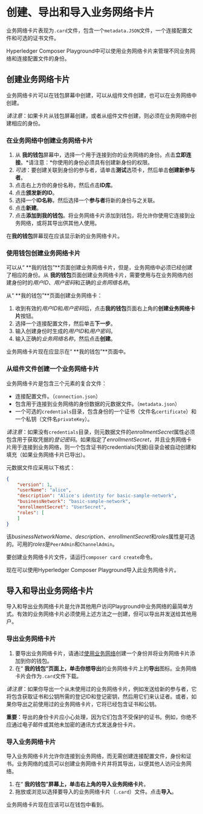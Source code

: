 # 创建、导出和导入业务网络卡片

业务网络卡片表现为`.card`文件，包含一个`metadata.JSON`文件，一个连接配置文件和可选的证书文件。

Hyperledger Composer Playground中可以使用业务网络卡片来管理不同业务网络和连接配置文件的身份。

## 创建业务网络卡片

业务网络卡片可以在钱包屏幕中创建，可以从组件文件创建，也可以在业务网络中创建。

*请注意*：如果卡片从钱包屏幕创建，或者从组件文件创建，则必须在业务网络中创建相应的身份。

### 在业务网络中创建业务网络卡片

1. 从 **我的钱包**屏幕中，选择一个用于连接到你的业务网络的身份。点击**立即连接**。*请注意：*你使用的身份必须具有创建新身份的权限。
2. *可选*：要创建关联到身份的参与者，请单击**测试**选项卡，然后单击**创建新参与者**。
3. 点击右上方你的身份名称，然后点击**ID库**。
4. 点击**颁发新的ID**。
5. 选择一个**ID名称**，然后选择一个**参与者**将新的身份与之关联。
6. 点击**新建**。
7. 点击**添加到我的钱包**。将业务网络卡片添加到钱包，将允许你使用它连接到业务网络，或将其导出供其他人使用。

在**我的钱包**屏幕现在应该显示新的业务网络卡片。

### 使用钱包创建业务网络卡片

可以从“ **我的钱包”**页面创建业务网络卡片，但是，业务网络中必须已经创建了相应的身份。从 **我的钱包**页面创建业务网络卡片，需要使用与在业务网络内创建身份时的*用户ID*、*用户密码*和正确的*业务网络名称*。

从“ **我的钱包”**页面创建业务网络卡：

1. 收到有效的*用户ID*和*用户密码*后，点击**我的钱包**页面右上角的**创建业务网络卡片**按钮。
2. 选择一个连接配置文件，然后单击**下一步**。
3. 输入创建身份时生成的*用户ID*和*用户密码*。
4. 输入正确的*业务网络名称*，然后点击**创建**。

业务网络卡片现在应显示在“ **我的钱包”**页面中。

### 从组件文件创建一个业务网络卡片

业务网络卡片是包含三个元素的复合文件：

- 连接配置文件。（`connection.json`）
- 包含用于连接到业务网络的身份数据的元数据文件。（`metadata.json`）
- 一个可选的`credentials`目录，包含身份的一个证书（文件名`certificate`）和一个私钥（文件名`privateKey`）。

*请注意*：如果没有`credentials`目录，则元数据文件的*enrollmentSecret*属性必须包含用于获取凭据的*登记密码*。如果指定了*enrollmentSecret*，并且业务网络卡片用于连接到业务网络，则一个包含证书的credentials(凭据)目录会被自动创建和填充（如果业务网络卡片已导出）。

元数据文件应采用以下格式：
```json
{
    "version": 1,
    "userName": "alice",
    "description": "Alice's identity for basic-sample-network",
    "businessNetwork": "basic-sample-network",
    "enrollmentSecret": "UserSecret",
    "roles": [
    ]
}
```

该*businessNetworkName*、*description*、*enrollmentSecret*和*roles*属性是可选的。可用的*roles*是`PeerAdmin`和`ChannelAdmin`。

要创建业务网络卡片文件，请运行`composer card create`命令。

现在可以使用Hyperledger Composer Playground导入此业务网络卡片。

## 导入和导出业务网络卡片

导入和导出业务网络卡片是允许其他用户访问Playground中业务网络的最简单方式。有效的业务网络卡片必须使用上述方法之一创建，但可以导出并发送给其他用户。

### 导出业务网络卡片

1. 要导出业务网络卡片，请通过[使用业务网络](managing_id-cards-playground.md#在业务网络中创建业务网络卡片)创建一个身份并将业务网络卡片添加到你的钱包。
2. 在“ **我的钱包”**页面上，单击你想**导出**的业务网络卡片上的**导出**图标。业务网络卡片会作为`.card`文件下载。

*请注意*：如果你导出一个从未使用过的业务网络卡片，例如发送给新的参与者，它将包含获取证书和公钥所需的登记ID和登记密钥，然后用它们来认证者。或者，如果你导出之前使用过的业务网络卡片，它将已经包含证书和公钥。

**重要**：导出的身份卡片应小心处理，因为它们包含不受保护的证书。例如，你绝不应通过电子邮件或其他未加密的通讯方式发送身份卡片。

### 导入业务网络卡片

导入业务网络卡片允许你连接到业务网络，而无需创建连接配置文件，身份和证书。业务网络的成员可以创建业务网络卡片并将其导出，以便其他人访问业务网络。

1. 在“ **我的钱包”**屏幕上，单击右上角的**导入业务网络卡片**。
2. 拖放或浏览以选择要导入的业务网络卡片（`.card`）文件。点击**导入**。

业务网络卡片现在应该可以在钱包中看到。

